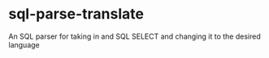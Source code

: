 # sql-parse-translate
An SQL parser for taking in and SQL SELECT and changing it to the desired language
